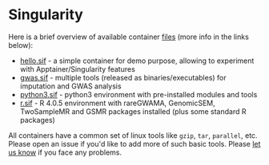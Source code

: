 # Singularity

Here is a brief overview of available container [files](./../../containers/README.md) (more info in the links below):

* [hello.sif](hello.md) - a simple container for demo purpose, allowing to experiment with Apptainer/Singularity features
* [gwas.sif](gwas.md) - multiple tools (released as binaries/executables) for imputation and GWAS analysis
* [python3.sif](python3.md) - python3 environment with pre-installed modules and tools
* [r.sif](r.md) - R 4.0.5 environment with rareGWAMA, GenomicSEM, TwoSampleMR and GSMR packages installed (plus some standard R packages)

All containers have a common set of linux tools like ``gzip``, ``tar``, ``parallel``, etc.
Please open an issue if you'd like to add more of such basic tools.
Please [let us know](https://github.com/comorment/containers/issues/new) if you face any problems.
